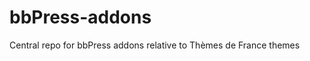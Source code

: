 bbPress-addons
======================

Central repo for bbPress addons relative to Thèmes de France themes
